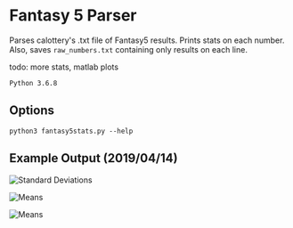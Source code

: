 # Fantasy 5 Parser

Parses calottery's .txt file of Fantasy5 results. Prints stats on each number. Also, saves ```raw_numbers.txt``` containing only results on each line.

todo: more stats, matlab plots

```Python 3.6.8```

## Options
```python3 fantasy5stats.py --help```

## Example Output (2019/04/14)

![Standard Deviations](stdevs.png "Standard Deviations")

![Means](means.png "Means")

![Means](counts.png "Counts")


